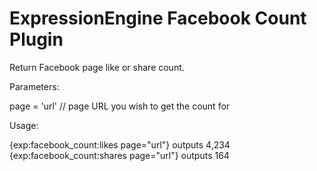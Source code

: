 ExpressionEngine Facebook Count Plugin
====

Return Facebook page like or share count.

Parameters:

page = 'url'		// page URL you wish to get the count for

Usage:

{exp:facebook_count:likes page="url"} outputs 4,234
{exp:facebook_count:shares page="url"} outputs 164